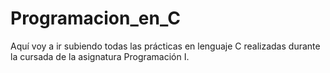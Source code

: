 # Programacion_en_C
Aquí voy a ir subiendo todas las prácticas en lenguaje C realizadas durante la cursada de la asignatura Programación I. 
